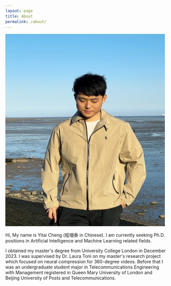 ```yaml
---
layout: page
title: About
permalink: /about/
---
```


<img src="/assets/images/yitai-cheng.JPG" width="500" height="600">

Hi, My name is Yitai Cheng (程翊泰 in Chinese). I am currently seeking Ph.D. positions in Artificial Intelligence and Machine Learning related fields. 

I obtained my master's degree from University College London in December 2023. I was supervised by Dr. Laura Toni on my master's research project which focused on neural compression for 360-degree videos. Before that I was an undergraduate student major in Telecommunications Engineering with Management registered in Queen Mary University of London and Beijing University of Posts and Telecommunications.  
